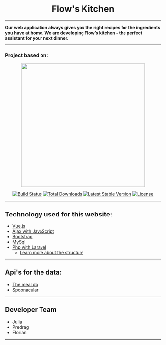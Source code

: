 <h1 align="center">Flow's Kitchen</h1>

- - -

**Our web application always gives you the right recipes for the ingredients you have at home. We are developing Flow’s kitchen - the perfect assistant for your next dinner.**

- - -

### Project based on:

<p align="center"><a href="https://laravel.com" target="_blank"><img src="https://raw.githubusercontent.com/laravel/art/master/logo-lockup/5%20SVG/2%20CMYK/1%20Full%20Color/laravel-logolockup-cmyk-red.svg" width="400"></a></p>

<p align="center">
<a href="https://travis-ci.org/laravel/framework"><img src="https://travis-ci.org/laravel/framework.svg" alt="Build Status"></a>
<a href="https://packagist.org/packages/laravel/framework"><img src="https://img.shields.io/packagist/dt/laravel/framework" alt="Total Downloads"></a>
<a href="https://packagist.org/packages/laravel/framework"><img src="https://img.shields.io/packagist/v/laravel/framework" alt="Latest Stable Version"></a>
<a href="https://packagist.org/packages/laravel/framework"><img src="https://img.shields.io/packagist/l/laravel/framework" alt="License"></a>
</p>

- - -

<h2>Technology used for this website:</h2>

- <a href="https://vuejs.org/" alt="vue.js">Vue.js</a>
- <a href="https://www.positronx.io/laravel-ajax-example-tutorial/" alt="ajax">Ajax with JavaScript</a>
- <a href="https://getbootstrap.com/" alt="bootstrap">Bootstrap</a>
- <a href="https://www.mysql.com/de/" alt="mysql">MySql</a>
- <a href="https://laravel.com/" alt="Laravel">Php with Laravel</a> 
  - <a href="https://laravel.com/docs/8.x/structure" alt="structure">Learn more about the structure</a>

- - -

<h2>Api's for the data:</h2>

- <a href="https://www.themealdb.com/api.php" alt="The meal DB">The meal db</a>
- <a href="https://spoonacular.com/food-api" alt="spoonacular">Spoonacular</a><br>

- - -

<h2>Developer Team</h2>

- Julia
- Predrag
- Florian

- - -
